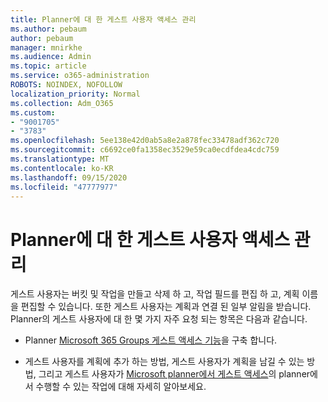 ```yaml
---
title: Planner에 대 한 게스트 사용자 액세스 관리
ms.author: pebaum
author: pebaum
manager: mnirkhe
ms.audience: Admin
ms.topic: article
ms.service: o365-administration
ROBOTS: NOINDEX, NOFOLLOW
localization_priority: Normal
ms.collection: Adm_O365
ms.custom:
- "9001705"
- "3783"
ms.openlocfilehash: 5ee138e42d0ab5a8e2a878fec33478adf362c720
ms.sourcegitcommit: c6692ce0fa1358ec3529e59ca0ecdfdea4cdc759
ms.translationtype: MT
ms.contentlocale: ko-KR
ms.lasthandoff: 09/15/2020
ms.locfileid: "47777977"
---
```

# <a name="manage-guest-user-access-to-planner"></a>Planner에 대 한 게스트 사용자 액세스 관리

게스트 사용자는 버킷 및 작업을 만들고 삭제 하 고, 작업 필드를 편집 하 고, 계획 이름을 편집할 수 있습니다. 또한 게스트 사용자는 계획과 연결 된 일부 알림을 받습니다. Planner의 게스트 사용자에 대 한 몇 가지 자주 요청 되는 항목은 다음과 같습니다.

- Planner [Microsoft 365 Groups 게스트 액세스 기능](https://support.office.com/article/Adding-guests-to-Office-365-Groups-bfc7a840-868f-4fd6-a390-f347bf51aff6)을 구축 합니다. 

- 게스트 사용자를 계획에 추가 하는 방법, 게스트 사용자가 계획을 남길 수 있는 방법, 그리고 게스트 사용자가 [Microsoft planner에서 게스트 액세스](https://support.office.com/article/Guest-access-in-Microsoft-Planner-cc5d7f96-dced-4da4-ab62-08c72d9759c6)의 planner에서 수행할 수 있는 작업에 대해 자세히 알아보세요.
